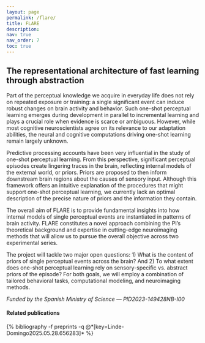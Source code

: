 ```yaml
---
layout: page
permalink: /flare/
title: FLARE
description: 
nav: true
nav_order: 7
toc: true
---
```


## The representational architecture of fast learning through abstraction

Part of the perceptual knowledge we acquire in everyday life does not rely on repeated exposure or training: a single significant event can induce robust changes on brain activity and behavior. Such one-shot perceptual learning emerges during development in parallel to incremental learning and plays a crucial role when evidence is scarce or ambiguous. However, while most cognitive neuroscientists agree on its relevance to our adaptation abilities, the neural and cognitive computations driving one-shot learning remain largely unknown.
 
Predictive processing accounts have been very influential in the study of one-shot perceptual learning. From this perspective, significant perceptual episodes create lingering traces in the brain, reflecting internal models of the external world, or priors. Priors are proposed to then inform downstream brain regions about the causes of sensory input. Although this framework offers an intuitive explanation of the procedures that might support one-shot perceptual learning, we currently lack an optimal description of the precise nature of priors and the information they contain.
 
The overall aim of FLARE is to provide fundamental insights into how internal models of single perceptual events are instantiated in patterns of brain activity. FLARE constitutes a novel approach combining the PI’s theoretical background and expertise in cutting-edge neuroimaging methods that will allow us to pursue the overall objective across two experimental series.
 
The project will tackle two major open questions: 1) What is the content of priors of single perceptual events across the brain? And 2) To what extent does one-shot perceptual learning rely on sensory-specific vs. abstract priors of the episode? For both goals, we will employ a combination of tailored behavioral tasks, computational modeling, and neuroimaging methods. 

_Funded by the Spanish Ministry of Science — PID2023-149428NB-I00_

#### Related publications
<div class="publications">
  {% bibliography -f preprints -q @*[key=Linde-Domingo2025.05.28.656283]* %}
</div>